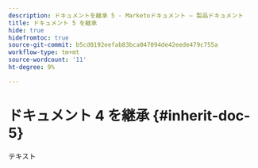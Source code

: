 ```yaml
---
description: ドキュメントを継承 5 - Marketoドキュメント — 製品ドキュメント
title: ドキュメント 5 を継承
hide: true
hidefromtoc: true
source-git-commit: b5cd0192eefab83bca047094de42eede479c755a
workflow-type: tm+mt
source-wordcount: '11'
ht-degree: 9%

---
```


# ドキュメント 4 を継承 {#inherit-doc-5}

テキスト
